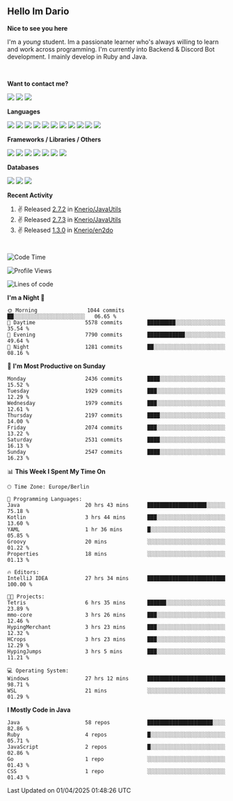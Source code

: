 <h2>Hello Im Dario</h2>

**Nice to see you here**

I'm a *young* student. Im a passionate learner who's always willing to learn and work across
programming. I'm currently into Backend & Discord Bot development. I mainly develop in Ruby and Java.

<br/>

**Want to contact me?**

<a href="https://github.com/knerio"><img src="https://img.shields.io/badge/-Github-blue?style=for-the-badge&logo=github&logoColor=white"/></a> <a href="https://discord.com/users/639416958923702292"><img src="https://img.shields.io/badge/-knerio-blue?style=for-the-badge&logo=discord&logoColor=white"/></a> <a href="https://twitch.tv/dopalos_"><img src="https://img.shields.io/badge/-twitch-blue?style=for-the-badge&logo=twitch&logoColor=white"/></a>

**Languages**

<img src="https://img.shields.io/badge/-Java-blue?style=for-the-badge&logo=java&logoColor=white"/> <img src="https://img.shields.io/badge/-Ruby-blue?style=for-the-badge&logo=Ruby&logoColor=white"/> <img src="https://img.shields.io/badge/-Git-blue?style=for-the-badge&logo=Git&logoColor=white"/> <img src="https://img.shields.io/badge/-HTML-blue?style=for-the-badge&logo=html5&logoColor=white"/> <img src="https://img.shields.io/badge/-CSS-blue?style=for-the-badge&logo=CSS3&logoColor=white"/> <img src="https://img.shields.io/badge/-Javascript-blue?style=for-the-badge&logo=javascript&logoColor=white"/> <img src="https://img.shields.io/badge/-Typescript-blue?style=for-the-badge&logo=TypeScript&logoColor=white"/> <img src="https://img.shields.io/badge/-Kotlin-blue?style=for-the-badge&logo=kotlin&logoColor=white"/> <img src="https://img.shields.io/badge/-SQL-blue?style=for-the-badge&logo=MYSQL&logoColor=white"/> <img src="https://img.shields.io/badge/-Markdown-blue?style=for-the-badge&logo=Markdown&logoColor=white"/> <img src="https://img.shields.io/badge/-JSON-blue?style=for-the-badge&logo=JSON&logoColor=white"/>
<br/>

 **Frameworks / Libraries / Others**

<img src="https://img.shields.io/badge/-Ruby_On_Rails-blue?style=for-the-badge&logo=ruby-on-rails&logoColor=white"/> <img src="https://img.shields.io/badge/-JDA-blue?style=for-the-badge&logo=JDA&logoColor=white"/> <img src="https://img.shields.io/badge/-Bootstrap-blue?style=for-the-badge&logo=Bootstrap&logoColor=white"/> <img src="https://img.shields.io/badge/-Node.JS-blue?style=for-the-badge&logo=node.js&logoColor=white"/> <img src="https://img.shields.io/badge/-React-blue?style=for-the-badge&logo=React&logoColor=white"/> <img src="https://img.shields.io/badge/-Express-blue?style=for-the-badge&logo=Express&logoColor=white"/> <img src="https://img.shields.io/badge/-Next.Js-blue?style=for-the-badge&logo=Next.Js&logoColor=white"/>

**Databases**

<img src="https://img.shields.io/badge/-MongoDB-blue?style=for-the-badge&logo=mongodb&logoColor=white"/> <img src="https://img.shields.io/badge/-MariaDB-blue?style=for-the-badge&logo=MariaDB&logoColor=white"/>
<img src="https://img.shields.io/badge/-PostgreSQL-blue?style=for-the-badge&logo=PostgreSQl&logoColor=white"/>

**Recent Activity**

<!--RECENT_ACTIVITY:start-->
1. ✌️ Released [2.7.2](https://github.com/Knerio/JavaUtils/releases/tag/2.7.2) in [Knerio/JavaUtils](https://github.com/Knerio/JavaUtils)<br>
2. ✌️ Released [2.7.3](https://github.com/Knerio/JavaUtils/releases/tag/2.7.3) in [Knerio/JavaUtils](https://github.com/Knerio/JavaUtils)<br>
3. ✌️ Released [1.3.0](https://github.com/Knerio/en2do/releases/tag/1.3.0) in [Knerio/en2do](https://github.com/Knerio/en2do)<br>
<!--RECENT_ACTIVITY:end-->
 
#

<!--START_SECTION:waka-->
![Code Time](http://img.shields.io/badge/Code%20Time-1%2C012%20hrs%2031%20mins-blue)

![Profile Views](http://img.shields.io/badge/Profile%20Views-0-blue)

![Lines of code](https://img.shields.io/badge/From%20Hello%20World%20I%27ve%20Written-1.1%20million%20lines%20of%20code-blue)

**I'm a Night 🦉** 

```text
🌞 Morning                1044 commits        ██░░░░░░░░░░░░░░░░░░░░░░░   06.65 % 
🌆 Daytime                5578 commits        █████████░░░░░░░░░░░░░░░░   35.54 % 
🌃 Evening                7790 commits        ████████████░░░░░░░░░░░░░   49.64 % 
🌙 Night                  1281 commits        ██░░░░░░░░░░░░░░░░░░░░░░░   08.16 % 
```
📅 **I'm Most Productive on Sunday** 

```text
Monday                   2436 commits        ████░░░░░░░░░░░░░░░░░░░░░   15.52 % 
Tuesday                  1929 commits        ███░░░░░░░░░░░░░░░░░░░░░░   12.29 % 
Wednesday                1979 commits        ███░░░░░░░░░░░░░░░░░░░░░░   12.61 % 
Thursday                 2197 commits        ████░░░░░░░░░░░░░░░░░░░░░   14.00 % 
Friday                   2074 commits        ███░░░░░░░░░░░░░░░░░░░░░░   13.22 % 
Saturday                 2531 commits        ████░░░░░░░░░░░░░░░░░░░░░   16.13 % 
Sunday                   2547 commits        ████░░░░░░░░░░░░░░░░░░░░░   16.23 % 
```


📊 **This Week I Spent My Time On** 

```text
🕑︎ Time Zone: Europe/Berlin

💬 Programming Languages: 
Java                     20 hrs 43 mins      ███████████████████░░░░░░   75.18 % 
Kotlin                   3 hrs 44 mins       ███░░░░░░░░░░░░░░░░░░░░░░   13.60 % 
YAML                     1 hr 36 mins        █░░░░░░░░░░░░░░░░░░░░░░░░   05.85 % 
Groovy                   20 mins             ░░░░░░░░░░░░░░░░░░░░░░░░░   01.22 % 
Properties               18 mins             ░░░░░░░░░░░░░░░░░░░░░░░░░   01.13 % 

🔥 Editors: 
IntelliJ IDEA            27 hrs 34 mins      █████████████████████████   100.00 % 

🐱‍💻 Projects: 
Tetris                   6 hrs 35 mins       ██████░░░░░░░░░░░░░░░░░░░   23.89 % 
mmo-core                 3 hrs 26 mins       ███░░░░░░░░░░░░░░░░░░░░░░   12.46 % 
HypingMerchant           3 hrs 23 mins       ███░░░░░░░░░░░░░░░░░░░░░░   12.32 % 
HCrops                   3 hrs 23 mins       ███░░░░░░░░░░░░░░░░░░░░░░   12.29 % 
HypingJumps              3 hrs 5 mins        ███░░░░░░░░░░░░░░░░░░░░░░   11.21 % 

💻 Operating System: 
Windows                  27 hrs 12 mins      █████████████████████████   98.71 % 
WSL                      21 mins             ░░░░░░░░░░░░░░░░░░░░░░░░░   01.29 % 
```

**I Mostly Code in Java** 

```text
Java                     58 repos            █████████████████████░░░░   82.86 % 
Ruby                     4 repos             █░░░░░░░░░░░░░░░░░░░░░░░░   05.71 % 
JavaScript               2 repos             █░░░░░░░░░░░░░░░░░░░░░░░░   02.86 % 
Go                       1 repo              ░░░░░░░░░░░░░░░░░░░░░░░░░   01.43 % 
CSS                      1 repo              ░░░░░░░░░░░░░░░░░░░░░░░░░   01.43 % 
```




 Last Updated on 01/04/2025 01:48:26 UTC
<!--END_SECTION:waka-->

